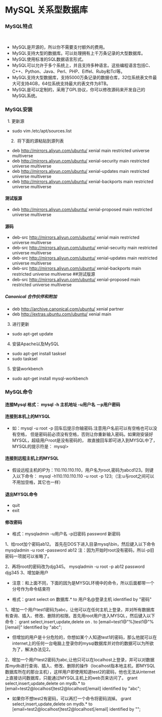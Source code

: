# MySQL 关系型数据库
### MySQL特点   
   
   * MySQL是开源的，所以你不需要支付额外的费用。
   * MySQL支持大型的数据库。可以处理拥有上千万条记录的大型数据库。
   * MySQL使用标准的SQL数据语言形式。
   * MySQL可以允许于多个系统上，并且支持多种语言。这些编程语言包括C、C++、Python、Java、Perl、PHP、Eiffel、Ruby和Tcl等。
   * MySQL支持大型数据库，支持5000万条记录的数据仓库，32位系统表文件最大可支持4GB，64位系统支持最大的表文件为8TB。
   * MySQL是可以定制的，采用了GPL协议，你可以修改源码来开发自己的MySQL系统。
   


### MySQL安装

  1. 更新源
   * sudo vim /etc/apt/sources.list

       2.  将下面的源粘贴到源列表
  
  * deb http://mirrors.aliyun.com/ubuntu/ xenial main restricted universe multiverse
* deb http://mirrors.aliyun.com/ubuntu/ xenial-security main restricted universe multiverse
* deb http://mirrors.aliyun.com/ubuntu/ xenial-updates main restricted universe multiverse
* deb http://mirrors.aliyun.com/ubuntu/ xenial-backports main restricted universe multiverse
#### 测试版源
* deb http://mirrors.aliyun.com/ubuntu/ xenial-proposed main restricted universe multiverse
#### 源码
* deb-src http://mirrors.aliyun.com/ubuntu/ xenial main restricted universe multiverse
* deb-src http://mirrors.aliyun.com/ubuntu/ xenial-security main restricted universe multiverse
* deb-src http://mirrors.aliyun.com/ubuntu/ xenial-updates main restricted universe multiverse
* deb-src http://mirrors.aliyun.com/ubuntu/ xenial-backports main restricted universe multiverse
##测试版源
* deb-src http://mirrors.aliyun.com/ubuntu/ xenial-proposed main restricted universe multiverse
##### Canonical 合作伙伴和附加
* deb http://archive.canonical.com/ubuntu/ xenial partner
* deb http://extras.ubuntu.com/ubuntu/ xenial main

3. 进行更新
* sudo apt-get update 
4. 安装Apache以及MySQL
* sudo apt-get install tasksel
* sudo tasksel
5. 安装workbench
* sudo apt-get install mysql-workbench

### MySQL命令
#### 连接Mysql 格式： mysql -h 主机地址 -u用户名 －p用户密码
#### 连接到本机上的MYSQL
* 如：mysql -u root -p 回车后提示你输密码.注意用户名前可以有空格也可以没有空格，
但是密码前必须没有空格，否则让你重新输入密码。如果刚安装好MYSQL，超级用户root是没有密码的，
故直接回车即可进入到MYSQL中了，MYSQL的提示符是： mysql>
#### 连接到远程主机上的MYSQL
* 假设远程主机的IP为：110.110.110.110，用户名为root,密码为abcd123。则键入以下命令： mysql -h110.110.110.110 -u root -p 123;（注:u与root之间可以不用加空格，其它也一样）
#### 退出MYSQL命令
* quit
* exit
#### 修改密码
* 格式：mysqladmin -u用户名 -p旧密码 password 新密码

1、给root加个密码ab12。 首先在DOS下进入目录mysql\bin，然后键入以下命令 mysqladmin -u root -password ab12 注：因为开始时root没有密码，所以-p旧密码一项就可以省略了。

2、再将root的密码改为djg345。 mysqladmin -u root -p ab12 password djg345 3、增加新用户

* 注意：和上面不同，下面的因为是MYSQL环境中的命令，所以后面都带一个分号作为命令结束符

* 格式：grant select on 数据库.* to 用户名@登录主机 identified by "密码"

1、增加一个用户test1密码为abc，让他可以在任何主机上登录，并对所有数据库有查询、插入、修改、删除的权限。首先用root用户连入MYSQL，然后键入以下命令： grant select,insert,update,delete on _._ to [email=test1@"%]test1@"%[/email]" Identified by "abc";

* 但增加的用户是十分危险的，你想如某个人知道test1的密码，那么他就可以在internet上的任何一台电脑上登录你的mysql数据库并对你的数据可以为所欲为了，解决办法见2。

2、增加一个用户test2密码为abc,让他只可以在localhost上登录，并可以对数据库mydb进行查询、插入、修改、删除的操作（localhost指本地主机，即MYSQL数据库所在的那台主机），这样用户即使用知道test2的密码，他也无法从internet上直接访问数据库，只能通过MYSQL主机上的web页来访问了。 grant select,insert,update,delete on mydb.* to [email=test2@localhost]test2@localhost[/email] identified by "abc";

* 如果你不想test2有密码，可以再打一个命令将密码消掉。 grant select,insert,update,delete on mydb.* to [email=test2@localhost]test2@localhost[/email] identified by "";



